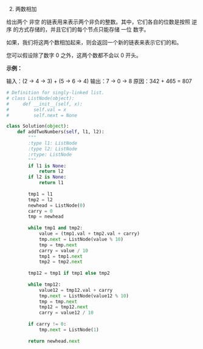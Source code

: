 2. 两数相加

给出两个 非空 的链表用来表示两个非负的整数。其中，它们各自的位数是按照 逆序 的方式存储的，并且它们的每个节点只能存储 一位 数字。

如果，我们将这两个数相加起来，则会返回一个新的链表来表示它们的和。

您可以假设除了数字 0 之外，这两个数都不会以 0 开头。

**示例：**

输入：(2 -> 4 -> 3) + (5 -> 6 -> 4)
输出：7 -> 0 -> 8
原因：342 + 465 = 807

```python
# Definition for singly-linked list.
# class ListNode(object):
#     def __init__(self, x):
#         self.val = x
#         self.next = None

class Solution(object):
    def addTwoNumbers(self, l1, l2):
        """
        :type l1: ListNode
        :type l2: ListNode
        :rtype: ListNode
        """
        if l1 is None:
            return l2
        if l2 is None:
            return l1
        
        tmp1 = l1
        tmp2 = l2
        newhead = ListNode(0)
        carry = 0
        tmp = newhead
        
        while tmp1 and tmp2:
            value = (tmp1.val + tmp2.val + carry)
            tmp.next = ListNode(value % 10)
            tmp = tmp.next
            carry = value / 10
            tmp1 = tmp1.next
            tmp2 = tmp2.next
        
        tmp12 = tmp1 if tmp1 else tmp2
            
        while tmp12:
            value12 = tmp12.val + carry
            tmp.next = ListNode(value12 % 10)
            tmp = tmp.next
            tmp12 = tmp12.next
            carry = value12 / 10
            
        if carry != 0:
            tmp.next = ListNode(1)
            
        return newhead.next
```